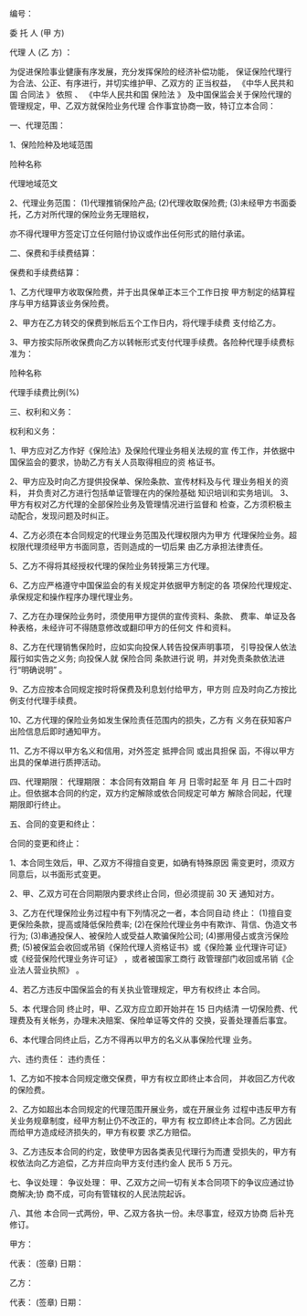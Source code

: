 
 


编号：


委 托 人 (甲 方)


代理 人 (乙 方) ：


为促进保险事业健康有序发展，充分发挥保险的经济补偿功能， 保证保险代理行为合法、公正、有序进行，并切实维护甲、乙双方的 正当权益， 《中华人民共和国
合同法
》 依照 、 《中华人民共和国
保险法
》 及中国保监会关于保险代理的管理规定，甲、乙双方就保险业务代理 合作事宜协商一致，特订立本合同：


一、代理范围：


1、保险险种及地域范围


险种名称


代理地域范文


2、代理业务范围： (1)代理推销保险产品; (2)代理收取保险费; (3)未经甲方书面委托，乙方对所代理的保险业务无理赔权，


亦不得代理甲方签定订立任何赔付协议或作出任何形式的赔付承诺。


二、保费和手续费结算：


保费和手续费结算：


1、乙方代理甲方收取保险费，并于出具保单正本三个工作日按 甲方制定的结算程序与甲方结算该业务保险费。


2、甲方在乙方转交的保费到帐后五个工作日内，将代理手续费 支付给乙方。


3、甲方按实际所收保费向乙方以转帐形式支付代理手续费。各险种代理手续费标准为：


险种名称


代理手续费比例(%)


三、权利和义务：


权利和义务：


1、甲方应对乙方作好《保险法》及保险代理业务相关法规的宣 传工作，并依据中国保监会的要求，协助乙方有关人员取得相应的资 格证书。


2、甲方应及时向乙方提供投保单、保险条款、宣传材料及与代 理业务相关的资料， 并负责对乙方进行包括单证管理在内的保险基础 知识培训和实务培训。 3、甲方有权对乙方代理的全部保险业务及管理情况进行监督和 检查，乙方须积极主动配合，发现问题及时纠正。


4、乙方必须在本合同规定的代理业务范围及代理权限内为甲方 代理保险业务。超权限代理须经甲方书面同意，否则造成的一切后果 由乙方承担法律责任。


5、乙方不得将其经授权代理的保险业务转授第三方代理。


6、乙方应严格遵守中国保监会的有关规定并依据甲方制定的各 项保险代理规定、承保规定和操作程序办理代理业务。


7、乙方在办理保险业务时，须使用甲方提供的宣传资料、条款、 费率、单证及各种表格，未经许可不得随意修改或翻印甲方的任何文 件和资料。


8、乙方在代理销售保险时，应如实向投保人转告投保声明事项， 引导投保人依法履行如实告之义务; 向投保人就
保险合同
条款进行说 明，并对免责条款依法进行“明确说明” 。


9、乙方应按本合同规定按时将保费及利息划付给甲方，甲方则 应及时向乙方按比例支付代理手续费。


10、乙方代理的保险业务如发生保险责任范围内的损失，乙方有 义务在获知客户出险信息后即时通知甲方。


11、乙方不得以甲方名义和信用，对外签定
抵押合同
或出具担保 函，不得以甲方出具的保单进行质押活动。


四、代理期限： 代理期限： 本合同有效期自 年 月 日零时起至 年 月 日二十四时止。但依据本合同的约定，双方约定解除或依合同规定可单方 解除合同起，代理期限即行终止。


五、合同的变更和终止：


合同的变更和终止：


1、本合同生效后，甲、乙双方不得擅自变更，如确有特殊原因 需变更时，须双方同意后，以书面形式变更。


2、甲、乙双方可在合同期限内要求终止合同，但必须提前 30 天 通知对方。


3、乙方在代理保险业务过程中有下列情况之一者，本合同自动 终止： (1)擅自变更保险条款，提高或降低保险费率; (2)在保险代理业务中有欺诈、背信、伪造文书行为; (3)串通投保人、被保险人或受益人欺骗保险公司; (4)挪用侵占或贪污保险费; (5)被保监会收回或吊销《保险代理人资格证书》或《保险兼 业代理许可证》或《经营保险代理业务许可证》 ，或者被国家工商行 政管理部门收回或吊销《企业法人营业执照》 。


4、若乙方违反中国保监会的有关执业管理规定，甲方有权终止 本合同。


5、本
代理合同
终止时，甲、乙双方应立即开始并在 15 日内结清 一切保险费、代理费及有关帐务，办理未决赔案、保险单证等文件的 交换，妥善处理善后事宜。


6、本代理合同终止后，乙方不得再以甲方的名义从事保险代理 业务。


六、违约责任： 违约责任：


1、乙方如不按本合同规定缴交保费，甲方有权立即终止本合同， 并收回乙方代收的保险费。


2、乙方如超出本合同规定的代理范围开展业务，或在开展业务 过程中违反甲方有关业务规章制度，经甲方制止仍不改正的，甲方有 权立即终止本合同。乙方因此而给甲方造成经济损失的，甲方有权要 求乙方赔偿。


3、乙方违反本合同的约定，致使甲方因各类表见代理行为而遭 受损失的，甲方有权依法向乙方追偿，乙方并应向甲方支付违约金人 民币 5 万元。


七、争议处理： 争议处理： 甲、乙双方之间一切有关本合同项下的争议应通过协商解决;协 商不成，可向有管辖权的人民法院起诉。


八、其他 本合同一式两份，甲、乙双方各执一份。未尽事宜，经双方协商 后补充修订。


甲方：


代表： (签章) 日期：


乙方：


代表： (签章) 日期：




 


 

 
 
 
 
 
  


  
 

  


  


  
 
 
 
 

